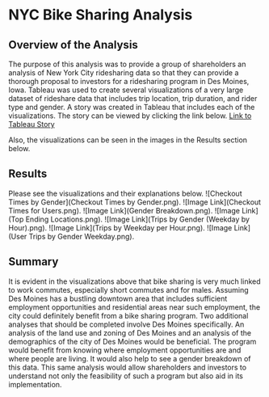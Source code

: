 # NYC Bike Sharing Analysis
## Overview of the Analysis
The purpose of this analysis was to provide a group of shareholders an analysis of New York City ridesharing data so that they can provide a thorough proposal to investors for a ridesharing program in Des Moines, Iowa. Tableau was used to create several visualizations of a very large dataset of rideshare data that includes trip location, trip duration, and rider type and gender. A story was created in Tableau that includes each of the visualizations. The story can be viewed by clicking the link below. 
[Link to Tableau Story](https://public.tableau.com/app/profile/jeremy6008/viz/NYCBikeSharingAnalysis_16543604046310/NYCBikeSharingAnalysis?publish=yes)

Also, the visualizations can be seen in the images in the Results section below.

## Results
Please see the visualizations and their explanations below.
![Checkout Times by Gender](Checkout Times by Gender.png).
![Image Link](Checkout Times for Users.png).
![Image Link](Gender Breakdown.png).
![Image Link](Top Ending Locations.png).
![Image Link](Trips by Gender (Weekday by Hour).png).
![Image Link](Trips by Weekday per Hour.png).
![Image Link](User Trips by Gender Weekday.png).
## Summary
It is evident in the visualizations above that bike sharing is very much linked to work commutes, especially short commutes and for males. Assuming Des Moines has a bustling downtown area that includes sufficient employment opportunities and residential areas near such employment, the city could definitely benefit from a bike sharing program. Two additional analyses that should be completed involve Des Moines specifically. An analysis of the land use and zoning of Des Moines and an analysis of the demographics of the city of Des Moines would be beneficial. The program would benefit from knowing where employment opportunities are and where people are living. It would also help to see a gender breakdown of this data. This same analysis would allow shareholders and investors to understand not only the feasibility of such a program but also aid in its implementation.

